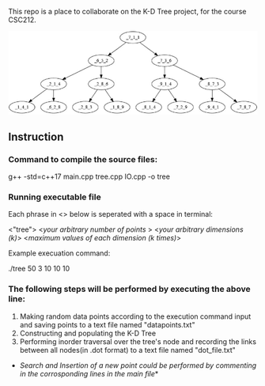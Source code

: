 This repo is a place to collaborate on the K-D Tree project, for the course CSC212.



![](tree.jpg)


## Instruction

### Command to compile the source files:
g++ -std=c++17 main.cpp tree.cpp IO.cpp -o tree

### Running executable file
Each phrase in <> below is seperated with a space in terminal:

<"tree"> <_your arbitrary number of points_ > <_your arbitrary dimensions (k)_> <_maximum values of each dimension (k times)_>

Example execuation command:

./tree 50 3 10 10 10
  
### The following steps will be performed by executing the above line:

1. Making random data points according to the execution command input and saving points to a text file named "datapoints.txt"
2. Constructing and populating the K-D Tree
3. Performing inorder traversal over the tree's node and recording the links between all nodes(in .dot format) to a text file named "dot_file.txt"



* _Search and Insertion of a new point could be performed by  commenting in the corrosponding lines in the main file_*
